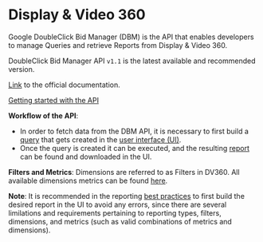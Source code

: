 # Display & Video 360

Google DoubleClick Bid Manager (DBM) is the API that enables developers to manage Queries and retrieve Reports from Display & Video 360.

DoubleClick Bid Manager API `v1.1` is the latest available and recommended version.

[Link](https://developers.google.com/bid-manager/v1.1) to the official documentation.

[Getting started with the API](https://developers.google.com/bid-manager/guides/getting-started-api) 

**Workflow of the API**:
* In order to fetch data from the DBM API, it is necessary to first build a [query](https://developers.google.com/bid-manager/v1.1/queries) that gets created in the [user interface (UI)](https://www.google.com/ddm/bidmanager/).
* Once the query is created it can be executed, and the resulting [report](https://developers.google.com/bid-manager/v1.1/reports) can be found and downloaded in the UI. 

**Filters and Metrics**: Dimensions are referred to as Filters in DV360. All available dimensions metrics can be found [here](https://developers.google.com/bid-manager/v1.1/filters-metrics).

**Note**: It is recommended in the reporting [best practices](https://developers.google.com/bid-manager/guides/scheduled-reports/best-practices) to first build the desired report in the UI to avoid any errors, since there are several limilations and requirements pertaining to reporting types, filters, dimensions, and metrics (such as valid combinations of metrics and dimensions).